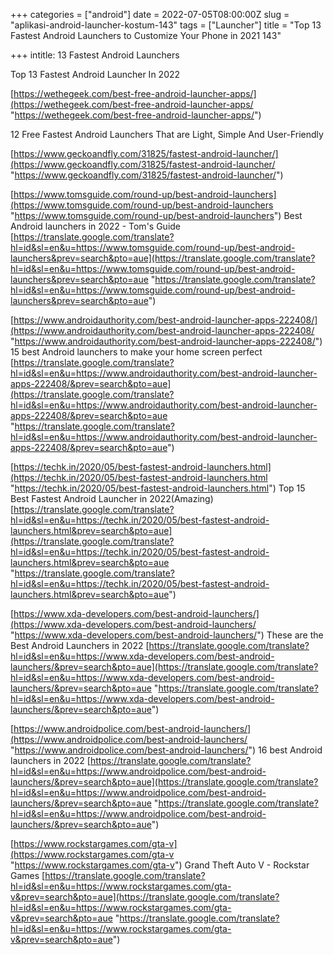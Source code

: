 +++
categories = ["android"]
date = 2022-07-05T08:00:00Z
slug = "aplikasi-android-launcher-kostum-143"
tags = ["Launcher"]
title = "Top 13 Fastest Android Launchers to Customize Your Phone in 2021        143"

+++
intitle: 13 Fastest Android Launchers

Top 13 Fastest Android Launcher In 2022

[https://wethegeek.com/best-free-android-launcher-apps/](https://wethegeek.com/best-free-android-launcher-apps/ "https://wethegeek.com/best-free-android-launcher-apps/")

12 Free Fastest Android Launchers That are Light, Simple And User-Friendly

[https://www.geckoandfly.com/31825/fastest-android-launcher/](https://www.geckoandfly.com/31825/fastest-android-launcher/ "https://www.geckoandfly.com/31825/fastest-android-launcher/")

[https://www.tomsguide.com/round-up/best-android-launchers](https://www.tomsguide.com/round-up/best-android-launchers "https://www.tomsguide.com/round-up/best-android-launchers")	Best Android launchers in 2022 - Tom's Guide	[https://translate.google.com/translate?hl=id&sl=en&u=https://www.tomsguide.com/round-up/best-android-launchers&prev=search&pto=aue](https://translate.google.com/translate?hl=id&sl=en&u=https://www.tomsguide.com/round-up/best-android-launchers&prev=search&pto=aue "https://translate.google.com/translate?hl=id&sl=en&u=https://www.tomsguide.com/round-up/best-android-launchers&prev=search&pto=aue")

[https://www.androidauthority.com/best-android-launcher-apps-222408/](https://www.androidauthority.com/best-android-launcher-apps-222408/ "https://www.androidauthority.com/best-android-launcher-apps-222408/")	15 best Android launchers to make your home screen perfect	[https://translate.google.com/translate?hl=id&sl=en&u=https://www.androidauthority.com/best-android-launcher-apps-222408/&prev=search&pto=aue](https://translate.google.com/translate?hl=id&sl=en&u=https://www.androidauthority.com/best-android-launcher-apps-222408/&prev=search&pto=aue "https://translate.google.com/translate?hl=id&sl=en&u=https://www.androidauthority.com/best-android-launcher-apps-222408/&prev=search&pto=aue")

[https://techk.in/2020/05/best-fastest-android-launchers.html](https://techk.in/2020/05/best-fastest-android-launchers.html "https://techk.in/2020/05/best-fastest-android-launchers.html")	Top 15 Best Fastest Android Launcher in 2022(Amazing)	[https://translate.google.com/translate?hl=id&sl=en&u=https://techk.in/2020/05/best-fastest-android-launchers.html&prev=search&pto=aue](https://translate.google.com/translate?hl=id&sl=en&u=https://techk.in/2020/05/best-fastest-android-launchers.html&prev=search&pto=aue "https://translate.google.com/translate?hl=id&sl=en&u=https://techk.in/2020/05/best-fastest-android-launchers.html&prev=search&pto=aue")

[https://www.xda-developers.com/best-android-launchers/](https://www.xda-developers.com/best-android-launchers/ "https://www.xda-developers.com/best-android-launchers/")	These are the Best Android Launchers in 2022	[https://translate.google.com/translate?hl=id&sl=en&u=https://www.xda-developers.com/best-android-launchers/&prev=search&pto=aue](https://translate.google.com/translate?hl=id&sl=en&u=https://www.xda-developers.com/best-android-launchers/&prev=search&pto=aue "https://translate.google.com/translate?hl=id&sl=en&u=https://www.xda-developers.com/best-android-launchers/&prev=search&pto=aue")

[https://www.androidpolice.com/best-android-launchers/](https://www.androidpolice.com/best-android-launchers/ "https://www.androidpolice.com/best-android-launchers/")	16 best Android launchers in 2022	[https://translate.google.com/translate?hl=id&sl=en&u=https://www.androidpolice.com/best-android-launchers/&prev=search&pto=aue](https://translate.google.com/translate?hl=id&sl=en&u=https://www.androidpolice.com/best-android-launchers/&prev=search&pto=aue "https://translate.google.com/translate?hl=id&sl=en&u=https://www.androidpolice.com/best-android-launchers/&prev=search&pto=aue")

[https://www.rockstargames.com/gta-v](https://www.rockstargames.com/gta-v "https://www.rockstargames.com/gta-v")	Grand Theft Auto V - Rockstar Games	[https://translate.google.com/translate?hl=id&sl=en&u=https://www.rockstargames.com/gta-v&prev=search&pto=aue](https://translate.google.com/translate?hl=id&sl=en&u=https://www.rockstargames.com/gta-v&prev=search&pto=aue "https://translate.google.com/translate?hl=id&sl=en&u=https://www.rockstargames.com/gta-v&prev=search&pto=aue")